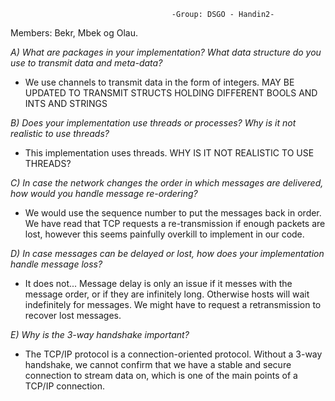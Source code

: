                                         -Group: DSGO - Handin2-

Members: Bekr, Mbek og Olau. 



*A) What are packages in your implementation? What data structure do you use to transmit data and meta-data?*
- We use channels to transmit data in the form of integers.
MAY BE UPDATED TO TRANSMIT STRUCTS HOLDING DIFFERENT BOOLS AND INTS AND STRINGS


*B) Does your implementation use threads or processes? Why is it not realistic to use threads?*
- This implementation uses threads. 
WHY IS IT NOT REALISTIC TO USE THREADS?


*C) In case the network changes the order in which messages are delivered, how would you handle message re-ordering?*
- We would use the sequence number to put the messages back in order. 
We have read that TCP requests a re-transmission if enough packets are lost,
however this seems painfully overkill to implement in our code.


*D) In case messages can be delayed or lost, how does your implementation handle message loss?*
- It does not...
Message delay is only an issue if it messes with the message order, or if they are infinitely long.
Otherwise hosts will wait indefinitely for messages.
We might have to request a retransmission to recover lost messages.


*E) Why is the 3-way handshake important?*
- The TCP/IP protocol is a connection-oriented protocol. Without a 3-way handshake, 
we cannot confirm that we have a stable and secure connection to stream data on, 
which is one of the main points of a TCP/IP connection.
